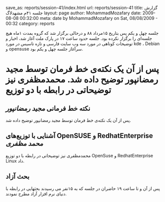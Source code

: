 save_as: reports/session-41/index.html
url: reports/session-41
title: گزارش جلسه ۴۱‌م مشهدلاگ
layout: page
author: MohammadMozafary
date: 2009-08-08 00:32:00
meta: date by MohammadMozafary on Sat, 08/08/2009 - 00:32
category: reports

جلسه چهل و یکم پس بتاریخ ۱۵مرداد ۸۸ و درحالی برگزار شد که گروه بمدت ۱ماه هیچ
جلسه‌ای را برگزار نکرده بود. 
جلسه حدود ساعت ۱۷ در پارک ملت آغاز شد، اخبار و توضیحات کوتاهی در مورد سه وب
سایت فارسی و تازه تاسیس در مورد kde ، Debian و opensuse سرآغاز جلسه چهل و یکم
بود.


<!--more-->


پس از آن یک نکته‌ی خط فرمان توسط مجید
رمضانپور توضیح داده شد.
محمدمظفری نیز توضیحاتی در رابطه با دو توزیع
=======
## نکته خط فرمانی *مجید رمضانپور*
پس از آن یک نکته‌ی خط فرمان توسط مجید رمضانپور توضیح داده شد.

## آشنایی با توزیع‌های OpenSUSE و RedhatEnterprise *محمد مظفری*
محمدمظفری نیز توضیحاتی در رابطه با دو توزیع
OpenSuse و RedhatEnterprise Linux داد.

## بحث آزاد
پس از آن و تا ساعت ۱۹ حاضران در جلسه که به ۱۵نفر می رسیدند بحثهایی در رابطه با
دنیای نرم افزار آزاد مطرح نمودند.
